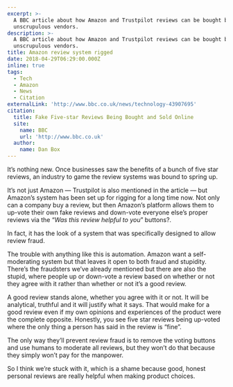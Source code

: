 ```yaml
---
excerpt: >-
  A BBC article about how Amazon and Trustpilot reviews can be bought by
  unscrupulous vendors.
description: >-
  A BBC article about how Amazon and Trustpilot reviews can be bought by
  unscrupulous vendors.
title: Amazon review system rigged
date: 2018-04-29T06:29:00.000Z
inline: true
tags:
  - Tech
  - Amazon
  - News
  - Citation
externalLink: 'http://www.bbc.co.uk/news/technology-43907695'
citation:
  title: Fake Five-star Reviews Being Bought and Sold Online
  site:
    name: BBC
    url: 'http://www.bbc.co.uk'
  author:
    name: Dan Box
---
```

It’s nothing new. Once businesses saw the benefits of a bunch of five star reviews, an industry to game the review systems was bound to spring up.

It’s not just Amazon — Trustpilot is also mentioned in the article — but Amazon’s system has been set up for rigging for a long time now. Not only can a company buy a review, but then Amazon’s platform allows them to up-vote their own fake reviews and down-vote everyone else’s proper reviews via the “_Was this review helpful to you_” buttons?.

In fact, it has the look of a system that was specifically designed to allow review fraud.

The trouble with anything like this is automation. Amazon want a self-moderating system but that leaves it open to both fraud and stupidity. There’s the fraudsters we’ve already mentioned but there are also the stupid, where people up or down-vote a review based on whether or not they agree with it rather than whether or not it’s a good review.

A good review stands alone, whether you agree with it or not. It will be analytical, truthful and it will justify what it says. That would make for a good review even if my own opinions and experiences of the product were the complete opposite. Honestly, you see five star reviews being up-voted where the only thing a person has said in the review is “fine”.

The only way they’ll prevent review fraud is to remove the voting buttons and use humans to moderate all reviews, but they won’t do that because they simply won’t pay for the manpower.

So I think we’re stuck with it, which is a shame because good, honest personal reviews are really helpful when making product choices. 



